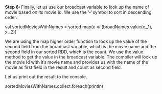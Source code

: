
**Step 6:** Finally, let us use our broadcast variable to look up the name of movie based on its movie Id. We use the ‘-‘ symbol to sort in descending order.

val sortedMoviesWithNames = sorted.map(x => (broadNames.value(x._1), x._2))

We are using the map higher order function to look up the value of the second field from the broadcast variable, which is the movie name and the second field in our sorted RDD, which is the count. We use the value method to get the value in the broadcast variable. The compiler will look up the movie Id with it’s movie name and provides us with the name of the movie as first field in the result and count as second field.
 

Let us print out the result to the console.

sortedMoviesWithNames.collect.foreach(println)

 

